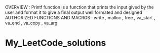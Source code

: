 OVERVIEW : 
Printf function is a function that prints the input gived by the user and format it to give a final output well formated and designed
AUTHORIZED FUNCTIONS AND MACROS :
write , malloc , free , va_start , va_end , va_copy , va_arg
# My_LeetCode_solutions
